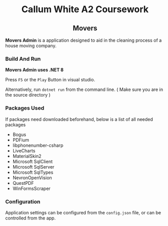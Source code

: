 <div align="center">

# Callum White A2 Coursework

## Movers

</div>

__Movers Admin__ is a application designed to aid in the cleaning process of a house moving company.

### Build And Run

__Movers Admin uses .NET 8__

Press `F5` or the `Play` Button in visual studio.

Alternatively, run `dotnet run` from the command line. ( Make sure you are in the source directory )

### Packages Used

If packages need downloaded beforehand, below is a list of all needed packages
- Bogus
- PDFium
- libphonenumber-csharp
- LiveCharts
- MaterialSkin2
- Microsoft SqlClient
- Microsoft SqlServer
- Microsoft SqlTypes
- NevronOpenVision
- QuestPDF
- WinFormsScraper

### Configuration

Application settings can be configured from the `config.json` file, or can be controlled from the app.
